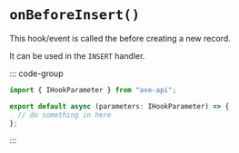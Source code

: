 # `onBeforeInsert()`

This hook/event is called the before creating a new record.

It can be used in the `INSERT` handler.

::: code-group

```ts [app/v1/Hooks/User/onBeforeInsert.ts]
import { IHookParameter } from "axe-api";

export default async (parameters: IHookParameter) => {
  // do something in here
};
```

:::
